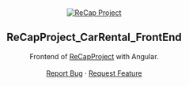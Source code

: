 <br />
<p align="center">
  <a href="https://github.com/kenanyasinsarigul/ReCapProject_CarRental_BackEnd">
    <img src="https://user-images.githubusercontent.com/51781007/113292546-54adf580-92fd-11eb-8944-b23a33b570cf.png" alt="ReCap Project">
  </a>
  <h2 align="center">ReCapProject_CarRental_FrontEnd</h2>
  <p align="center">
    Frontend of <a href="https://github.com/kenanyasinsarigul/ReCapProject_CarRental_BackEnd">ReCapProject</a> with Angular.
    <br />
    <br />
    <a href="https://github.com/kenanyasinsarigul/ReCapProject_CarRental_BackEnd/issues">Report Bug</a>
    ·
    <a href="https://github.com/kenanyasinsarigul/ReCapProject_CarRental_BackEnd/issues">Request Feature</a>
  </p>
</p>
